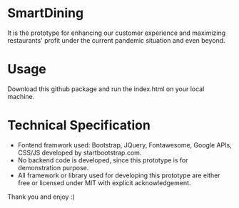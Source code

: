 # SmartDining

It is the prototype for enhancing our customer experience and maximizing restaurants' profit under the current pandemic situation and even beyond.

# Usage

Download this github package and run the index.html on your local machine.

# Technical Specification

* Fontend framwork used: Bootstrap, JQuery, Fontawesome, Google APIs, CSS/JS developed by startbootstrap.com.
* No backend code is developed, since this prototype is for demonstration purpose.
* All framework or library used for developing this prototype are either free or licensed under MIT with explicit acknowledgement.

Thank you and enjoy :)

